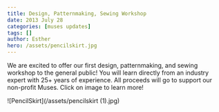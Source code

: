 ```yaml
---
title: Design, Patternmaking, Sewing Workshop
date: 2013 July 28
categories: [muses updates]
tags: []
author: Esther
hero: /assets/pencilskirt.jpg
---
```

We are excited to offer our first design, patternmaking, and sewing workshop to the general public! You will learn directly from an industry expert with 25+ years of experience. All proceeds will go to support our non-profit Muses. Click on image to learn more!

![PencilSkirt](/assets/pencilskirt (1).jpg)